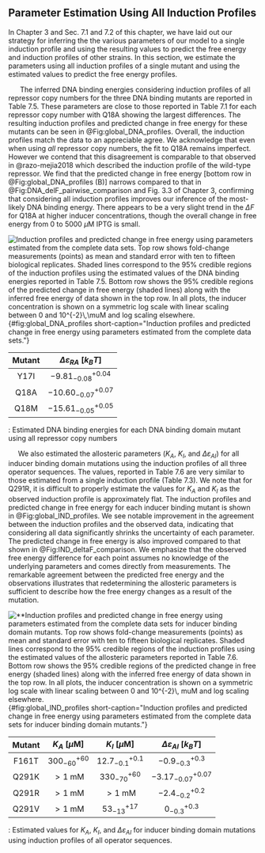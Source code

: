 ## Parameter Estimation Using All Induction Profiles
In Chapter 3 and Sec. 7.1 and 7.2 of this chapter, we have
laid out our strategy for inferring the the various parameters of our
model to a single induction profile and using the resulting values to
predict the free energy and induction profiles of other strains. In this
section, we estimate the parameters using all induction profiles of a
single mutant and using the estimated values to predict the free energy
profiles.

&nbsp;&nbsp;&nbsp;&nbsp;&nbsp;&nbsp;The inferred DNA binding energies considering induction profiles of all
repressor copy numbers for the three DNA binding mutants are reported in
Table 7.5. These parameters are close to those
reported in Table 7.1 for each repressor copy number with Q18A
showing the largest differences. The resulting induction profiles and
predicted change in free energy for these mutants can be seen in @Fig:global_DNA_profiles. 
Overall, the induction profiles match the data to an appreciable
agree. We acknowledge that even when using *all* repressor copy numbers,
the fit to Q18A remains imperfect. However we contend that this
disagreement is comparable to that observed in @razo-mejia2018 which
described the induction profile of the wild-type repressor. We find that
the predicted change in free energy [bottom row in @Fig:global_DNA_profiles (B)]
narrows compared to that in @Fig:DNA_delF_pairwise_comparison
and Fig. 3.3 of Chapter 3, confirming that considering all induction profiles improves our
inference of the most-likely DNA binding energy. There appears to be a
very slight trend in the $\Delta F$ for Q18A at higher inducer
concentrations, though the overall change in free energy from 0 to 5000
$\mu$M IPTG is small.

![**Induction profiles and predicted change in free energy using parameters
estimated from the complete data sets.** Top row shows fold-change
measurements (points) as mean and standard error with ten to fifteen biological replicates. Shaded lines correspond to the 95\% credible regions of
the induction profiles using the estimated values of the DNA binding energies
reported in Table 7.5. Bottom row shows the 95\% credible regions of the
predicted change in free energy (shaded lines) along with the inferred free
energy of data shown in the top row. In all plots, the inducer concentration
is shown on a symmetric log scale with linear scaling between 0 and
$10^{-2}\,\mu$M and log scaling elsewhere.](ch7_figS21){#fig:global_DNA_profiles short-caption="Induction profiles and predicted change in free energy using parameters estimated from the complete data sets."}

| **Mutant** |  $\Delta\varepsilon_{RA}$ [$k_BT$] |
| :--: |:--:| 
| Y17I | $-9.81^{+0.04}_{-0.08}$|
| Q18A | $-10.60^{+0.07}_{-0.07}$|
| Q18M | $-15.61^{+0.05}_{-0.05}$|
  : Estimated DNA binding energies for each DNA binding domain mutant
  using all repressor copy numbers

&nbsp;&nbsp;&nbsp;&nbsp;&nbsp;We also estimated the allosteric parameters ($K_A$, $K_I$, and
$\Delta\varepsilon_{AI}$) for all inducer binding domain mutations using
the induction profiles of all three operator sequences. The values,
reported in Table 7.6  are very similar to those estimated from a
single induction profile (Table 7.3). We note that for Q291R, it is
difficult to properly estimate the values for $K_A$ and $K_I$ as the
observed induction profile is approximately flat. The induction profiles
and predicted change in free energy for each inducer binding mutant is
shown in @Fig:global_IND_profiles. We see notable improvement in the
agreement between the induction profiles and the observed data,
indicating that considering all data significantly shrinks the
uncertainty of each parameter. The predicted change in free energy is
also improved compared to that shown in @Fig:IND_deltaF_comparison. We emphasize that the observed
free energy difference for each point assumes no knowledge of the
underlying parameters and comes directly from measurements. The
remarkable agreement between the predicted free energy and the
observations illustrates that redetermining the allosteric parameters is
sufficient to describe how the free energy changes as a result of the
mutation.

![**Induction profiles and predicted change in free energy using parameters
estimated from the complete data sets for inducer binding domain mutants. Top
row shows fold-change measurements (points) as mean and standard error with
ten to fifteen biological replicates. Shaded lines correspond to the 95\%
credible regions of the induction profiles using the estimated values of the
allosteric parameters reported in Table 7.6. Bottom row shows the 95\%
credible regions of the predicted change in free energy (shaded lines) along
with the inferred free energy of data shown in the top row. In all plots, the
inducer concentration is shown on a symmetric log scale with linear scaling
between 0 and 10$^{-2}\, mu$M and log scaling elsewhere.](ch7_figS22){#fig:global_IND_profiles short-caption="Induction profiles and predicted change in free energy using parameters estimated from the complete data sets for inducer binding domain mutants."}

| **Mutant** |  $K_A$ \[$\mu$M\]  |    $K_I$ \[$\mu$M\]   |  $\Delta\varepsilon_{AI}$ \[$k_BT$\]  |
|:----------:| :-----------------:| :--------------------:| :-----------------------------------: |
|   F161T    |  $300_{-60}^{+60}$ |  $12.7_{-0.1}^{+0.1}$ |         $-0.9^{+0.3}_{-0.3}$ |
|   Q291K    |       $>1$ mM      |   $330_{-70}^{+60}$   |        $-3.17^{+0.07}_{-0.07}$ |
|   Q291R    |       $>1$ mM      |        $>1$ mM        |         $-2.4_{-0.2}^{+0.2}$ |
|   Q291V    |       $>1$ mM      |    $53^{+17}_{-13}$   |           $0_{-0.3}^{+0.3}$ |
                                                          
  : Estimated values for $K_A$, $K_I$, and $\Delta\varepsilon_{AI}$ for
  inducer binding domain mutations using induction profiles of all
  operator sequences.
